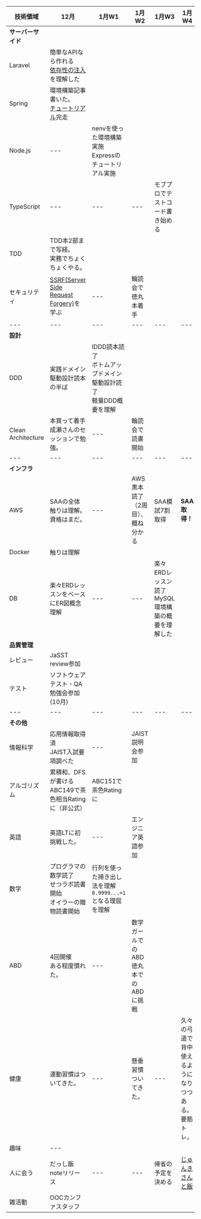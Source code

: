 |技術領域|12月|1月W1|1月W2|1月W3|1月W4
|---|---|---|---|---|---|
|**サーバーサイド**|
|Laravel|簡単なAPIなら作れる<br>[依存性の注入](https://kore1server.com/333/Laravel%E3%80%81%E3%82%B3%E3%83%B3%E3%83%86%E3%83%8A%E3%81%AB%E3%82%88%E3%82%8B%E4%BE%9D%E5%AD%98%E8%A7%A3%E6%B1%BA%E3%81%A8%E3%81%AF)を理解した|
|Spring|環境構築記事書いた。<br>[チュートリアル](https://spring.io/guides/gs/batch-processing/)完走|
|Node.js|---|nenvを使った環境構築実施<br>Expressのチュートリアル実施|
|TypeScript|---|---|---|モブプロでテストコード書き始める|
|TDD|TDD本2部まで写経。<br>実務でちょくちょくやる。||
|セキュリティ|[SSRF(Server Side Request Forgery)](https://blog.tokumaru.org/2018/12/introduction-to-ssrf-server-side-request-forgery.html)を学ぶ|---|輪読会で徳丸本着手|
|---|---|---|---|---|---|
|**設計**|
|DDD|実践ドメイン駆動設計読本の半ば|IDDD読本読了<br>ボトムアップドメイン駆動設計読了<br>軽量DDD概要を理解|
|Clean Architecture|本買って着手<br>成瀬さんのセッションで勉強。|---|輪読会で読書開始|
|---|---|---|---|---|---|
|**インフラ**|
|AWS|SAAの全体触りは理解。資格はまだ。|---|AWS黒本読了（2周目）、概ね分かる|SAA模試7割取得|**SAA取得！**
|Docker|触りは理解||
|DB|楽々ERDレッスンをベースにER図概念理解|---|---|楽々ERDレッスン読了<br>MySQL環境構築の概要を理解した|
|**品質管理**|
|レビュー|JaSST review参加||
|テスト|ソフトウェアテスト・QA勉強会参加(10月)||
|---|---|---|---|---|---|
|**その他**|
|情報科学|応用情報取得済<br>JAIST入試要項調べた|---|JAIST説明会参加|
|アルゴリズム|累積和、DFSが書ける<br>ABC149で茶色相当Ratingに（非公式）|ABC151で茶色Ratingに|
|英語|英語LTに初挑戦した。|---|エンジニア英語参加|
|数学|プログラマの数学読了<br>せつラボ読書開始<br>オイラーの贈物読書開始|行列を使った掃き出し法を理解<br>`0.9999...=1`となる理屈を理解|
|ABD|4回開催<br>ある程度慣れた。|---|数学ガールでのABD<br>徳丸本でのABDに挑戦|
|健康|運動習慣はついてきた。|---|懸垂習慣ついてきた。|---|久々の弓道で背中使えるようになりつつある。<br>要筋トレ。|
|趣味|---|
|人に会う|だっし飯noteリリース|---|---|帰省の予定を決める|[じゅんきさんと飯](https://note.com/anchor_cable/n/na26a1dbc1540)|
|雑活動|OOCカンファスタッフ|

